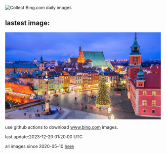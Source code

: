![Collect Bing.com daily images](https://github.com/counter2015/bing-daily-images/workflows/Collect%20Bing.com%20daily%20images/badge.svg)
## lastest image:
![](images/WarsawChristmas.jpg)

use github actions to download www.bing.com images.

last update:2023-12-20 01:20:00 UTC

all images since 2020-05-10 [here](https://github.com/counter2015/bing-daily-images/tree/master/images) 

